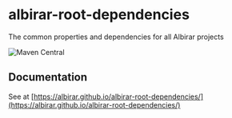 # albirar-root-dependencies

The common properties and dependencies for all Albirar projects

![Maven Central](https://img.shields.io/maven-central/v/cat.albirar/albirar-root-dependencies)

## Documentation

See at [https://albirar.github.io/albirar-root-dependencies/](https://albirar.github.io/albirar-root-dependencies/)

